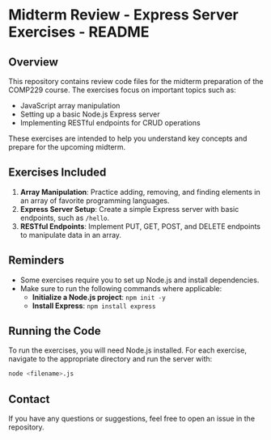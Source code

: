 # Midterm Review - Express Server Exercises - README

## Overview

This repository contains review code files for the midterm preparation of the COMP229 course. The exercises focus on important topics such as:

- JavaScript array manipulation
- Setting up a basic Node.js Express server
- Implementing RESTful endpoints for CRUD operations

These exercises are intended to help you understand key concepts and prepare for the upcoming midterm.

## Exercises Included

1. **Array Manipulation**: Practice adding, removing, and finding elements in an array of favorite programming languages.
2. **Express Server Setup**: Create a simple Express server with basic endpoints, such as `/hello`.
3. **RESTful Endpoints**: Implement PUT, GET, POST, and DELETE endpoints to manipulate data in an array.

## Reminders

- Some exercises require you to set up Node.js and install dependencies.
- Make sure to run the following commands where applicable:
  - **Initialize a Node.js project**: `npm init -y`
  - **Install Express**: `npm install express`

## Running the Code

To run the exercises, you will need Node.js installed. For each exercise, navigate to the appropriate directory and run the server with:
```bash
node <filename>.js
```

## Contact

If you have any questions or suggestions, feel free to open an issue in the repository.
